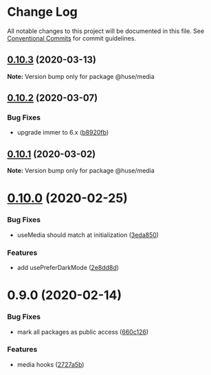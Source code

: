 # Change Log

All notable changes to this project will be documented in this file.
See [Conventional Commits](https://conventionalcommits.org) for commit guidelines.

## [0.10.3](https://github.com/ecomfe/react-hooks/compare/@huse/media@0.10.2...@huse/media@0.10.3) (2020-03-13)

**Note:** Version bump only for package @huse/media





## [0.10.2](https://github.com/ecomfe/react-hooks/compare/@huse/media@0.10.1...@huse/media@0.10.2) (2020-03-07)


### Bug Fixes

* upgrade immer to 6.x ([b8920fb](https://github.com/ecomfe/react-hooks/commit/b8920fb67a14bd111b543efdcd58b67b8277ba46))





## [0.10.1](https://github.com/ecomfe/react-hooks/compare/@huse/media@0.10.0...@huse/media@0.10.1) (2020-03-02)

**Note:** Version bump only for package @huse/media





# [0.10.0](https://github.com/ecomfe/react-hooks/compare/@huse/media@0.9.0...@huse/media@0.10.0) (2020-02-25)


### Bug Fixes

* useMedia should match at initialization ([3eda850](https://github.com/ecomfe/react-hooks/commit/3eda850ffe27b53ed0d646a4689182166dbd25b0))


### Features

* add usePreferDarkMode ([2e8dd8d](https://github.com/ecomfe/react-hooks/commit/2e8dd8d7a71911dbc8bb7481f167d70286294756))





# 0.9.0 (2020-02-14)


### Bug Fixes

* mark all packages as public access ([660c126](https://github.com/ecomfe/react-hooks/commit/660c1265ee27cb0de0e7b456904a22f4370002d0))


### Features

* media hooks ([2727a5b](https://github.com/ecomfe/react-hooks/commit/2727a5b7259bc1ef3299e12995c046f4a0c3ebe5))
